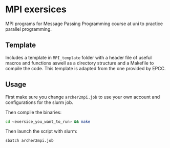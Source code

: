# MPI exersices

MPI programs for Message Passing Programming course at uni to practice parallel programming.

## Template

Includes a template in `MPI_template` folder with a header file of useful macros and functions aswell as a directory structure and a Makefile to compile the code. This template is adapted from the one provided by EPCC.

## Usage

First make sure you change `archer2mpi.job` to use your own account and configurations for the slurm job.

Then compile the binaries:
```bash
cd <exersice_you_want_to_run> && make
```

Then launch the script with slurm:
```bash
sbatch archer2mpi.job 
```

